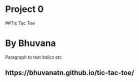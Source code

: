 # Project 0

##Tic Tac Toe  
# By Bhuvana
Paragraph to test _italics_ etc
<h2> https://bhuvanatn.github.io/tic-tac-toe/</h2>
